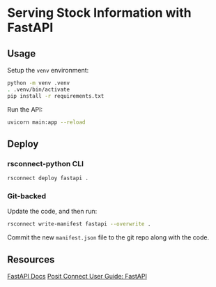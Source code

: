 # Serving Stock Information with FastAPI 

## Usage

Setup the `venv` environment:

```bash
python -m venv .venv
. .venv/bin/activate
pip install -r requirements.txt
```

Run the API:

```bash
uvicorn main:app --reload
```

## Deploy

### rsconnect-python CLI

```bash
rsconnect deploy fastapi .
```

### Git-backed

Update the code, and then run:

```bash
rsconnect write-manifest fastapi --overwrite .
```

Commit the new `manifest.json` file to the git repo along with the code.

## Resources

[FastAPI Docs](https://fastapi.tiangolo.com/)
[Posit Connect User Guide: FastAPI](https://docs.posit.co/connect/user/fastapi/)
